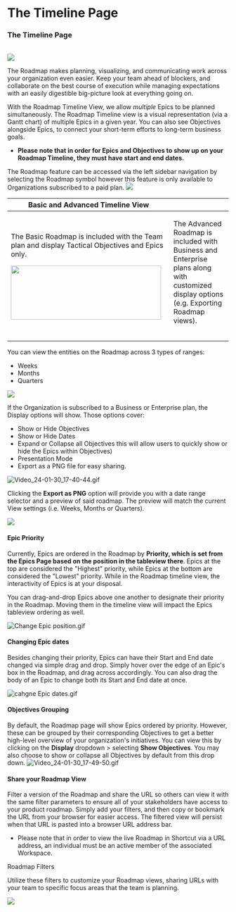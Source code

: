 # The Timeline Page

### The Timeline Page

\
![](https://help.shortcut.com/hc/article_attachments/23299616921364)

The Roadmap makes planning, visualizing, and communicating work across your organization even easier. Keep your team ahead of blockers, and collaborate on the best course of execution while managing expectations with an easily digestible big-picture look at everything going on.

With the Roadmap Timeline View, we allow _multiple_ Epics to be planned simultaneously. The Roadmap Timeline view is a visual representation (via a Gantt chart) of multiple Epics in a given year. You can also see Objectives alongside Epics, to connect your short-term efforts to long-term business goals.

* **Please note that in order for Epics and Objectives to show up on your Roadmap Timeline, they must have start and end dates.**&#x20;

The Roadmap feature can be accessed via the left sidebar navigation by selecting the Roadmap symbol however this feature is only available to Organizations subscribed to a paid plan.                                                                                          ![](https://help.shortcut.com/hc/article_attachments/23299587220244)

| **Basic and Advanced Timeline View**                                                                                                                                                                                      |                                                                                                                                                                                                                                           |
| ------------------------------------------------------------------------------------------------------------------------------------------------------------------------------------------------------------------------- | ----------------------------------------------------------------------------------------------------------------------------------------------------------------------------------------------------------------------------------------- |
| <p>The Basic Roadmap is included with the Team plan and display Tactical Objectives and Epics only.</p><p><img src="https://help.shortcut.com/hc/article_attachments/15032722832276" alt="" height="123" width="342"></p> | <p>The Advanced Roadmap is included with Business and Enterprise plans along with customized display options (e.g. Exporting Roadmap views).</p><p><img src="https://help.shortcut.com/hc/article_attachments/15032735274516" alt=""></p> |

You can view the entities on the Roadmap across 3 types of ranges:

* Weeks
* Months
* Quarters

![](https://help.shortcut.com/hc/article_attachments/15032885979412)

If the Organization is subscribed to a Business or Enterprise plan, the Display options will show. Those options cover:

* Show or Hide Objectives
* Show or Hide Dates
* Expand or Collapse all Objectives this will allow users to quickly show or hide the Epics within Objectives)
* Presentation Mode
* Export as a PNG file for easy sharing.

![Video\_24-01-30\_17-40-44.gif](https://help.shortcut.com/hc/article_attachments/23299612430356)

Clicking the **Export as PNG** option will provide you with a date range selector and a preview of said roadmap. The preview will match the current View settings (i.e. Weeks, Months or Quarters).

![](https://help.shortcut.com/hc/article_attachments/15033039448084)

#### Epic Priority <a href="#h_01hccxa00zye6zd4c08q6kzbtv" id="h_01hccxa00zye6zd4c08q6kzbtv"></a>

Currently, Epics are ordered in the Roadmap by **Priority, which is set from the Epics Page based on the position in the tableview there**. Epics at the top are considered the "Highest" priority, while Epics at the bottom are considered the "Lowest" priority. While in the Roadmap timeline view, the interactivity of Epics is at your disposal.

You can drag-and-drop Epics above one another to designate their priority in the Roadmap. Moving them in the timeline view will impact the Epics tableview ordering as well.

![Change Epic position.gif](https://help.shortcut.com/hc/article_attachments/23299612434452)

#### Changing Epic dates <a href="#h_01hccxa00z5td4zjvtmr0b032d" id="h_01hccxa00z5td4zjvtmr0b032d"></a>

Besides changing their priority, Epics can have their Start and End date changed via simple drag and drop. Simply hover over the edge of an Epic's box in the Roadmap, and drag across accordingly. You can also drag the body of an Epic to change both its Start and End date at once.

![cahgne Epic dates.gif](https://help.shortcut.com/hc/article_attachments/23299587237652)

#### Objectives Grouping <a href="#h_01hccxa00zpdkwagjvh075fnc1" id="h_01hccxa00zpdkwagjvh075fnc1"></a>

By default, the Roadmap page will show Epics ordered by priority. However, these can be grouped by their corresponding Objectives to get a better high-level overview of your organization's initiatives. You can view this by clicking on the **Display** dropdown > selecting **Show Objectives**. You may also choose to show or collapse all Objectives by default from this drop down. ![Video\_24-01-30\_17-49-50.gif](https://help.shortcut.com/hc/article_attachments/23299612454420)

#### Share your Roadmap View  <a href="#h_01hccxa00zm2g5x5tkznx1r3s1" id="h_01hccxa00zm2g5x5tkznx1r3s1"></a>

Filter a version of the Roadmap and share the URL so others can view it with the same filter parameters to ensure all of your stakeholders have access to your product roadmap. Simply add your filters, and then copy or bookmark the URL from your browser for easier access. The filtered view will persist when that URL is pasted into a browser URL address bar.

* Please note that in order to view the live Roadmap in Shortcut via a URL address, an individual must be an active member of the associated Workspace.

Roadmap Filters&#x20;

Utilize these filters to customize your Roadmap views, sharing URLs with your team to specific focus areas that the team is planning.&#x20;

![](https://help.shortcut.com/hc/article_attachments/23299612469396)
